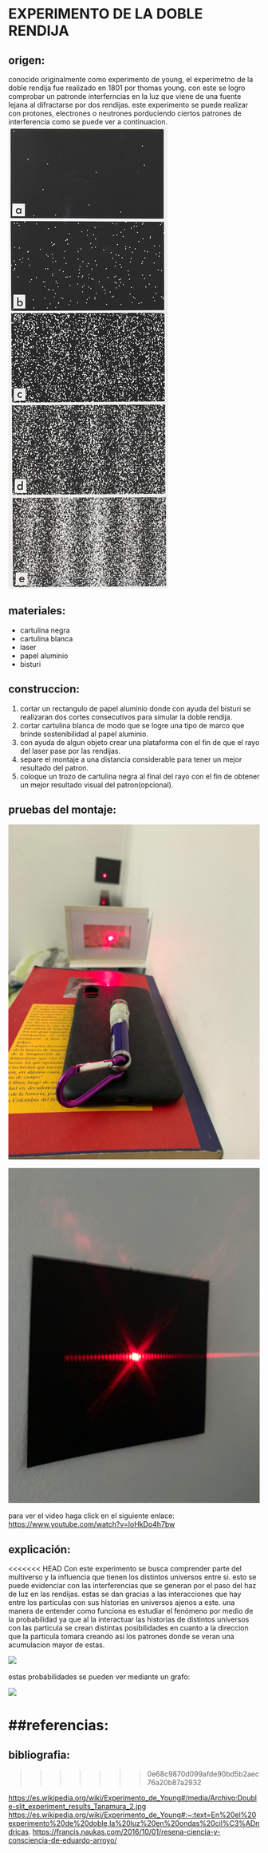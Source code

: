 # EXPERIMENTO DE LA DOBLE RENDIJA

## origen:
conocido originalmente como experimento de young, el experimetno de la doble rendija fue realizado en 1801 por thomas young. con este se logro comprobar un patronde interferncias en la luz que viene de una fuente lejana al difractarse por dos rendijas. este experimento se puede realizar con protones, electrones o neutrones porduciendo ciertos patrones de interferencia como se puede ver a continuacion.
 ![](/fotos/foto3.jpg)
## materiales:
* cartulina negra
* cartulina blanca
* laser
* papel aluminio
* bisturi
## construccion:
1. cortar un rectangulo de papel aluminio donde con ayuda del bisturi se realizaran dos cortes consecutivos para simular la doble rendija. 
2. cortar cartulina blanca de modo que se logre una tipo de marco que brinde sostenibilidad al papel aluminio.
3. con ayuda de algun objeto crear una plataforma con el fin de que el rayo del laser pase por las rendijas.
4. separe el montaje a una distancia considerable para tener un mejor resultado del patron.
5. coloque un trozo de cartulina negra al final del rayo con el fin de obtener un mejor resultado visual del patron(opcional).
## pruebas del montaje:
 ![](/fotos/foto1.jpeg)

 ![](/fotos/foto2.jpeg)
 
para ver el video haga click en el siguiente enlace:
https://www.youtube.com/watch?v=IoHkDo4h7bw

## explicación:
<<<<<<< HEAD
Con este experimento se busca comprender parte del multiverso y la influencia que  tienen los distintos universos entre si. esto se puede evidenciar con las interferencias que se generan por el paso del haz de luz en las rendijas. estas se dan gracias a las interacciones que hay entre los particulas con sus historias en universos ajenos a este. una manera de entender como funciona es estudiar el fenómeno por medio de la probabilidad ya que al la interactuar las historias de distintos universos con las particula se crean distintas posibilidades en cuanto a la direccion que la particula tomara creando asi los patrones donde se veran una acumulacion mayor de estas.

![](/fotos/foto4.jpeg)

estas probabilidades se pueden ver mediante un grafo:

![](/fotos/grafo.jpeg)

 
##referencias:
=======

 ## bibliografia:
>>>>>>> 0e68c9870d099afde90bd5b2aec76a20b87a2932

https://es.wikipedia.org/wiki/Experimento_de_Young#/media/Archivo:Double-slit_experiment_results_Tanamura_2.jpg
https://es.wikipedia.org/wiki/Experimento_de_Young#:~:text=En%20el%20experimento%20de%20doble,la%20luz%20en%20ondas%20cil%C3%ADndricas.
https://francis.naukas.com/2016/10/01/resena-ciencia-y-consciencia-de-eduardo-arroyo/



